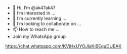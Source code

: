 - 👋 Hi, I’m @ak47ak47
- 👀 I’m interested in ...
- 🌱 I’m currently learning ...
- 💞️ I’m looking to collaborate on ...
- 📫 How to reach me ...
- Join my WhatsApp group

https://chat.whatsapp.com/KVjHxUYOJlaKi6EquDUEAK


<!---
ak47ak47/ak47ak47 is a ✨ special ✨ repository because its `README.md` (this file) appears on your GitHub profile.
You can click the Preview link to take a look at your changes.
--->
